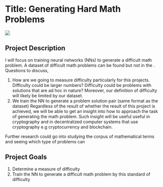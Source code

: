 # Title: Generating Hard Math Problems

![](images/maze-example.png)

## Project Description

I will focus on training neural networks (NNs) to generate a difficult math problem. A dataset of difficult math problems can be found but not in the . Questions to discuss, 
1. How are we going to measure difficulty particularly for this projects. Difficulty could be larger numbers? Difficulty could be problems with solutions that are ad hoc in nature? Moreover, our definition of difficulty will likely be limited by our dataset.
2. We train the NN to generate a problem solution pair (same format as the dataset) 
Regardless of the result of whether the result of this project is achieved, we will be able to get an insight into how to approach the task of generating the math problem. Such insight will be useful useful in cryptography and in decentralized computer systems that use cryptography e.g cryptocurrency and blockchain.

Further research could go into studying the corpus of mathematical terms and seeing which type of problems can 


## Project Goals
1. Determine a measure of difficulty
2. Train the NN to generate a difficult math problem by this standard of difficulty
